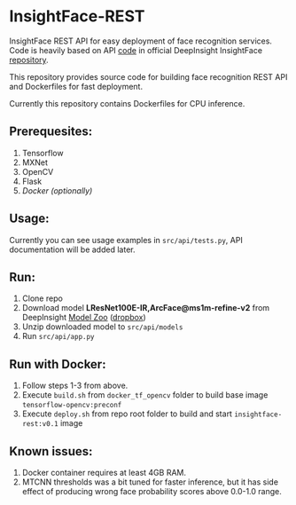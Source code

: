 # InsightFace-REST

InsightFace REST API for easy deployment of face recognition services.
Code is heavily based on API [code](https://github.com/deepinsight/insightface/tree/master/src/api)
in official DeepInsight InsightFace [repository](https://github.com/deepinsight/insightface). 

This repository provides source code for building face recognition REST API
and Dockerfiles for fast deployment.

Currently this repository contains Dockerfiles for CPU inference.


## Prerequesites:

1. Tensorflow
2. MXNet
3. OpenCV
4. Flask
5. *Docker (optionally)*


## Usage:
Currently you can see usage examples in `src/api/tests.py`, API documentation
will be added later.

## Run:
1. Clone repo
2. Download model **LResNet100E-IR,ArcFace@ms1m-refine-v2** from 
DeepInsight [Model Zoo](https://github.com/deepinsight/insightface/wiki/Model-Zoo)
([dropbox](https://www.dropbox.com/s/tj96fsm6t6rq8ye/model-r100-arcface-ms1m-refine-v2.zip?dl=0))
3. Unzip downloaded model to `src/api/models`
2. Run `src/api/app.py`

## Run with Docker:

1. Follow steps 1-3 from above.
2. Execute `build.sh` from `docker_tf_opencv` folder to build base image
`tensorflow-opencv:preconf`
3. Execute `deploy.sh` from repo root folder to build  and start `insightface-rest:v0.1` image


## Known issues:
1. Docker container requires at least 4GB RAM.
2. MTCNN thresholds was a bit tuned for faster inference, but it has 
side effect of producing wrong face probability scores above 0.0-1.0 range.
